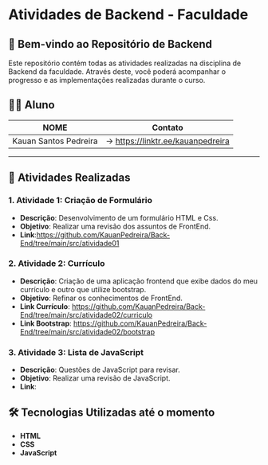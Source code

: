 # Atividades de Backend - Faculdade

## 🚀 Bem-vindo ao Repositório de Backend

Este repositório contém todas as atividades realizadas na disciplina de Backend da faculdade. Através deste, você poderá acompanhar o progresso e as implementações realizadas durante o curso.

## 👨‍🎓 Aluno

NOME                               |Contato
-----------------------------------|----------------------------------------
Kauan Santos Pedreira              |-> https://linktr.ee/kauanpedreira
----------------------------------------------------------------------------

## 📝 Atividades Realizadas

### 1. **Atividade 1: Criação de Formulário**
   - **Descrição**: Desenvolvimento de um formulário HTML e Css.
   - **Objetivo**: Realizar uma revisão dos assuntos de FrontEnd.
   - **Link**:https://github.com/KauanPedreira/Back-End/tree/main/src/atividade01

### 2. **Atividade 2: Currículo**
   - **Descrição**: Criação de uma aplicação frontend que exibe dados do meu currículo e outro que utilize bootstrap.
   - **Objetivo**: Refinar os conhecimentos de FrontEnd.
   - **Link Currículo**: https://github.com/KauanPedreira/Back-End/tree/main/src/atividade02/curriculo
   - **Link Bootstrap**: https://github.com/KauanPedreira/Back-End/tree/main/src/atividade02/bootstrap

### 3. **Atividade 3: Lista de JavaScript**
   - **Descrição**: Questões de JavaScript para revisar.
   - **Objetivo**: Realizar uma revisão de JavaScript.
   - **Link**:


## 🛠 Tecnologias Utilizadas até o momento

- **HTML**
- **CSS**
- **JavaScript**


